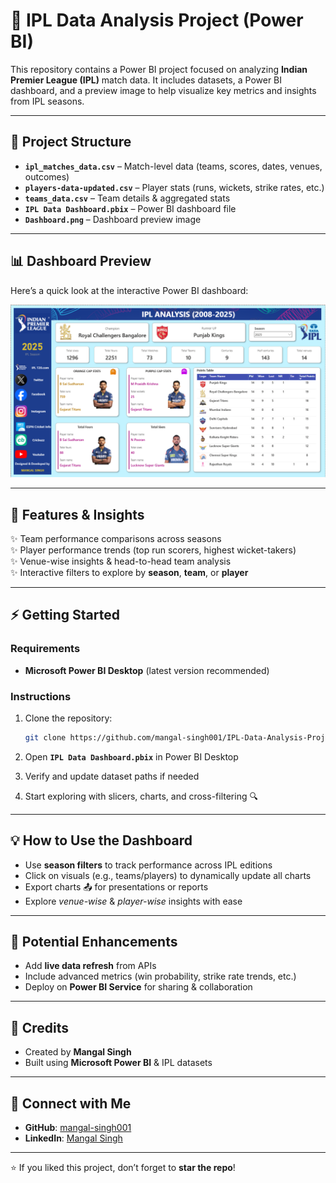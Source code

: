 # 🏏 IPL Data Analysis Project (Power BI)

This repository contains a Power BI project focused on analyzing **Indian Premier League (IPL)** match data. It includes datasets, a Power BI dashboard, and a preview image to help visualize key metrics and insights from IPL seasons.

---

## 📂 Project Structure

- **`ipl_matches_data.csv`** – Match-level data (teams, scores, dates, venues, outcomes)  
- **`players-data-updated.csv`** – Player stats (runs, wickets, strike rates, etc.)  
- **`teams_data.csv`** – Team details & aggregated stats  
- **`IPL Data Dashboard.pbix`** – Power BI dashboard file  
- **`Dashboard.png`** – Dashboard preview image  

---

## 📊 Dashboard Preview

Here’s a quick look at the interactive Power BI dashboard:  

![IPL Dashboard](Dashboard.png)

---

## 🚀 Features & Insights

✨ Team performance comparisons across seasons  
✨ Player performance trends (top run scorers, highest wicket-takers)  
✨ Venue-wise insights & head-to-head team analysis  
✨ Interactive filters to explore by **season**, **team**, or **player**  

---

## ⚡ Getting Started

### Requirements  
- **Microsoft Power BI Desktop** (latest version recommended)

### Instructions  
1. Clone the repository:
   ```bash
   git clone https://github.com/mangal-singh001/IPL-Data-Analysis-Project-Power-BI.git
   ````

2. Open **`IPL Data Dashboard.pbix`** in Power BI Desktop
3. Verify and update dataset paths if needed
4. Start exploring with slicers, charts, and cross-filtering 🔍

---

## 💡 How to Use the Dashboard

* Use **season filters** to track performance across IPL editions
* Click on visuals (e.g., teams/players) to dynamically update all charts
* Export charts 📤 for presentations or reports
* Explore *venue-wise* & *player-wise* insights with ease

---

## 🔮 Potential Enhancements

* Add **live data refresh** from APIs
* Include advanced metrics (win probability, strike rate trends, etc.)
* Deploy on **Power BI Service** for sharing & collaboration

---

## 🙌 Credits

* Created by **Mangal Singh**
* Built using **Microsoft Power BI** & IPL datasets

---

## 🔗 Connect with Me

* **GitHub**: [mangal-singh001](https://github.com/mangal-singh001)
* **LinkedIn**: [Mangal Singh](https://www.linkedin.com/in/mangal-singh001/)

---

⭐ If you liked this project, don’t forget to **star the repo**!



